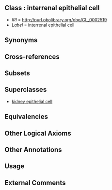 
## Class : interrenal epithelial cell

 * *IRI* = http://purl.obolibrary.org/obo/CL_0002519
 * *Label* = interrenal epithelial cell

## Synonyms


## Cross-references


## Subsets


## Superclasses

 * [kidney epithelial cell](../../CL/18/CL_0002518.md)

## Equivalencies


## Other Logical Axioms


## Other Annotations


## Usage


## External Comments

